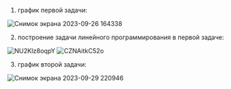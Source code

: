 1. график первой задачи:

![Снимок экрана 2023-09-26 164338](https://github.com/Ling205/DzKPz2/assets/139348078/1c23ad47-df18-4917-8a17-a2321f37cc71)

2. построение задачи линейного программирования в первой задаче:

![NU2Klz8oqpY](https://github.com/Ling205/DzKPz2/assets/139348078/48b7927b-89d0-4930-8f95-1cf6ee58ca48)
![CZNAitkC52o](https://github.com/Ling205/DzKPz2/assets/139348078/12354e4a-311e-4c87-92bb-b115fad6eece)

3. график второй задачи:

![Снимок экрана 2023-09-29 220946](https://github.com/Ling205/DzKPz2/assets/139348078/3ef8982d-1687-471b-8feb-f42922071d42)
